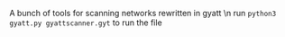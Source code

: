 A bunch of tools for scanning networks rewritten in gyatt \n
run `python3 gyatt.py gyattscanner.gyt` to run the file 